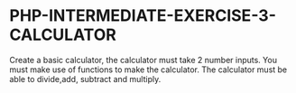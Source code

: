 # PHP-INTERMEDIATE-EXERCISE-3-CALCULATOR
Create a basic calculator, the calculator must take 2 number inputs. You must make use of functions to make the calculator. The calculator must be able to divide,add, subtract and multiply.

